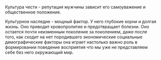 Культура чести - репутация мужчины зависит его самоуважение и общественное положение.

Культурное наследие - мощный фактор. У него глубокие корни и долгая жизнь. Оно приводит кровопролитие и предотвращает болезни. Оно остается почти неизменным поколение за поколением, даже после того, как сходит на нет породившего экономические социальные демографические факторы она играет настолько важно роль в формировании поведение восприятия что мы уже не представляем себе без него окружающий мир.